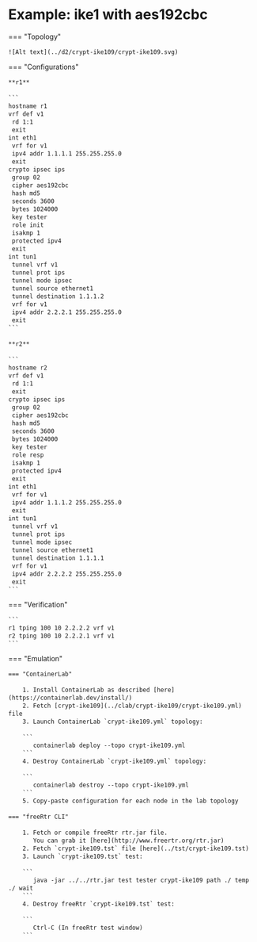# Example: ike1 with aes192cbc

=== "Topology"

    ![Alt text](../d2/crypt-ike109/crypt-ike109.svg)

=== "Configurations"

    **r1**

    ```
    hostname r1
    vrf def v1
     rd 1:1
     exit
    int eth1
     vrf for v1
     ipv4 addr 1.1.1.1 255.255.255.0
     exit
    crypto ipsec ips
     group 02
     cipher aes192cbc
     hash md5
     seconds 3600
     bytes 1024000
     key tester
     role init
     isakmp 1
     protected ipv4
     exit
    int tun1
     tunnel vrf v1
     tunnel prot ips
     tunnel mode ipsec
     tunnel source ethernet1
     tunnel destination 1.1.1.2
     vrf for v1
     ipv4 addr 2.2.2.1 255.255.255.0
     exit
    ```

    **r2**

    ```
    hostname r2
    vrf def v1
     rd 1:1
     exit
    crypto ipsec ips
     group 02
     cipher aes192cbc
     hash md5
     seconds 3600
     bytes 1024000
     key tester
     role resp
     isakmp 1
     protected ipv4
     exit
    int eth1
     vrf for v1
     ipv4 addr 1.1.1.2 255.255.255.0
     exit
    int tun1
     tunnel vrf v1
     tunnel prot ips
     tunnel mode ipsec
     tunnel source ethernet1
     tunnel destination 1.1.1.1
     vrf for v1
     ipv4 addr 2.2.2.2 255.255.255.0
     exit
    ```

=== "Verification"

    ```
    r1 tping 100 10 2.2.2.2 vrf v1
    r2 tping 100 10 2.2.2.1 vrf v1
    ```

=== "Emulation"

    === "ContainerLab"

        1. Install ContainerLab as described [here](https://containerlab.dev/install/)  
        2. Fetch [crypt-ike109](../clab/crypt-ike109/crypt-ike109.yml) file  
        3. Launch ContainerLab `crypt-ike109.yml` topology:  

        ```
           containerlab deploy --topo crypt-ike109.yml  
        ```
        4. Destroy ContainerLab `crypt-ike109.yml` topology:  

        ```
           containerlab destroy --topo crypt-ike109.yml  
        ```
        5. Copy-paste configuration for each node in the lab topology

    === "freeRtr CLI"

        1. Fetch or compile freeRtr rtr.jar file.  
           You can grab it [here](http://www.freertr.org/rtr.jar)  
        2. Fetch `crypt-ike109.tst` file [here](../tst/crypt-ike109.tst)  
        3. Launch `crypt-ike109.tst` test:  

        ```
           java -jar ../../rtr.jar test tester crypt-ike109 path ./ temp ./ wait
        ```
        4. Destroy freeRtr `crypt-ike109.tst` test:  

        ```
           Ctrl-C (In freeRtr test window)
        ```

